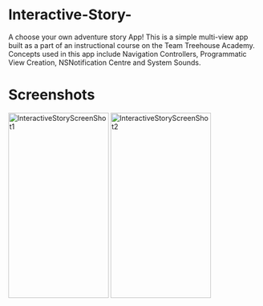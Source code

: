 # Interactive-Story-
A choose your own adventure story App! This is a simple multi-view app built as a part of an instructional course on the Team Treehouse Academy. Concepts used in this app include Navigation Controllers, Programmatic View Creation, NSNotification Centre and System Sounds.

# Screenshots
<img src="https://cloud.githubusercontent.com/assets/27897899/25677606/a392d422-3014-11e7-917e-291a1cc8198f.png" alt="InteractiveStoryScreenShot1" width="200" height="370">

<img src="https://cloud.githubusercontent.com/assets/27897899/25677605/a391fff2-3014-11e7-9090-f88e1c56e43c.png" alt="InteractiveStoryScreenShot2" width="200" height="370">
